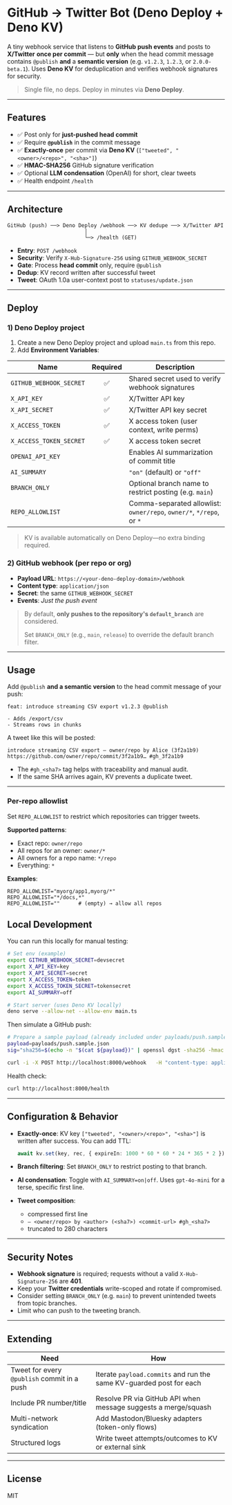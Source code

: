# GitHub → Twitter Bot (Deno Deploy + Deno KV)

A tiny webhook service that listens to **GitHub push events** and posts to **X/Twitter** **once per commit** — but **only** when the head commit message contains `@publish` **and** a **semantic version** (e.g. `v1.2.3`, `1.2.3`, or `2.0.0-beta.1`). Uses **Deno KV** for deduplication and verifies webhook signatures for security.

> Single file, no deps. Deploy in minutes via **Deno Deploy**.

---

## Features

- ✅ Post only for **just-pushed head commit**
- ✅ Require **`@publish`** in the commit message
- ✅ **Exactly-once** per commit via **Deno KV** (`["tweeted", "<owner>/<repo>", "<sha>"]`)
- ✅ **HMAC-SHA256** GitHub signature verification
- ✅ Optional **LLM condensation** (OpenAI) for short, clear tweets
- ✅ Health endpoint `/health`

---

## Architecture

```
GitHub (push) ──> Deno Deploy /webhook ──> KV dedupe ──> X/Twitter API
                         │
                         └─> /health (GET)
```

- **Entry**: `POST /webhook`
- **Security**: Verify `X-Hub-Signature-256` using `GITHUB_WEBHOOK_SECRET`
- **Gate**: Process **head commit** only, require `@publish`
- **Dedup**: KV record written after successful tweet
- **Tweet**: OAuth 1.0a user-context post to `statuses/update.json`

---

## Deploy

### 1) Deno Deploy project

1. Create a new Deno Deploy project and upload `main.ts` from this repo.
2. Add **Environment Variables**:

| Name | Required | Description |
|---|:---:|---|
| `GITHUB_WEBHOOK_SECRET` | ✅ | Shared secret used to verify webhook signatures |
| `X_API_KEY` | ✅ | X/Twitter API key |
| `X_API_SECRET` | ✅ | X/Twitter API key secret |
| `X_ACCESS_TOKEN` | ✅ | X access token (user context, write perms) |
| `X_ACCESS_TOKEN_SECRET` | ✅ | X access token secret |
| `OPENAI_API_KEY` |  | Enables AI summarization of commit title |
| `AI_SUMMARY` |  | `"on"` (default) or `"off"` |
| `BRANCH_ONLY` |  | Optional branch name to restrict posting (e.g. `main`) |
| `REPO_ALLOWLIST` |  | Comma-separated allowlist: `owner/repo`, `owner/*`, `*/repo`, or `*` |

> KV is available automatically on Deno Deploy—no extra binding required.

### 2) GitHub webhook (per repo or org)

- **Payload URL**: `https://<your-deno-deploy-domain>/webhook`
- **Content type**: `application/json`
- **Secret**: the same `GITHUB_WEBHOOK_SECRET`
- **Events**: *Just the push event*

> By default, **only pushes to the repository's `default_branch`** are considered.
>
> Set `BRANCH_ONLY` (e.g., `main`, `release`) to override the default branch filter.

---

## Usage

Add `@publish` **and a semantic version** to the head commit message of your push:

```
feat: introduce streaming CSV export v1.2.3 @publish

- Adds /export/csv
- Streams rows in chunks
```

A tweet like this will be posted:

```
introduce streaming CSV export — owner/repo by Alice (3f2a1b9) https://github.com/owner/repo/commit/3f2a1b9… #gh_3f2a1b9
```

- The `#gh_<sha7>` tag helps with traceability and manual audit.
- If the same SHA arrives again, KV prevents a duplicate tweet.

---


### Per-repo allowlist

Set `REPO_ALLOWLIST` to restrict which repositories can trigger tweets.

**Supported patterns**:
- Exact repo: `owner/repo`
- All repos for an owner: `owner/*`
- All owners for a repo name: `*/repo`
- Everything: `*`

**Examples**:
```
REPO_ALLOWLIST="myorg/app1,myorg/*"
REPO_ALLOWLIST="*/docs,*"
REPO_ALLOWLIST=""      # (empty) → allow all repos
```


## Local Development

You can run this locally for manual testing:

```bash
# Set env (example)
export GITHUB_WEBHOOK_SECRET=devsecret
export X_API_KEY=key
export X_API_SECRET=secret
export X_ACCESS_TOKEN=token
export X_ACCESS_TOKEN_SECRET=tokensecret
export AI_SUMMARY=off

# Start server (uses Deno KV locally)
deno serve --allow-net --allow-env main.ts
```

Then simulate a GitHub push:

```bash
# Prepare a sample payload (already included under payloads/push.sample.json)
payload=payloads/push.sample.json
sig="sha256=$(echo -n "$(cat ${payload})" | openssl dgst -sha256 -hmac "$GITHUB_WEBHOOK_SECRET" -binary | xxd -p -c 256)"

curl -i -X POST http://localhost:8000/webhook   -H "content-type: application/json"   -H "x-github-event: push"   -H "x-hub-signature-256: $sig"   --data @"$payload"
```

Health check:

```bash
curl http://localhost:8000/health
```

---

## Configuration & Behavior

- **Exactly-once**: KV key `["tweeted", "<owner>/<repo>", "<sha>"]` is written after success. You can add TTL:
  ```ts
  await kv.set(key, rec, { expireIn: 1000 * 60 * 60 * 24 * 365 * 2 });
  ```

- **Branch filtering**: Set `BRANCH_ONLY` to restrict posting to that branch.

- **AI condensation**: Toggle with `AI_SUMMARY=on|off`. Uses `gpt-4o-mini` for a terse, specific first line.

- **Tweet composition**:
  - compressed first line
  - `— <owner/repo> by <author> (<sha7>) <commit-url> #gh_<sha7>`
  - truncated to 280 characters

---

## Security Notes

- **Webhook signature** is required; requests without a valid `X-Hub-Signature-256` are **401**.
- Keep your **Twitter credentials** write-scoped and rotate if compromised.
- Consider setting `BRANCH_ONLY` (e.g. `main`) to prevent unintended tweets from topic branches.
- Limit who can push to the tweeting branch.

---

## Extending

| Need | How |
|---|---|
| Tweet for every `@publish` commit in a push | Iterate `payload.commits` and run the same KV-guarded post for each |
| Include PR number/title | Resolve PR via GitHub API when message suggests a merge/squash |
| Multi-network syndication | Add Mastodon/Bluesky adapters (token-only flows) |
| Structured logs | Write tweet attempts/outcomes to KV or external sink |

---

## License

MIT
